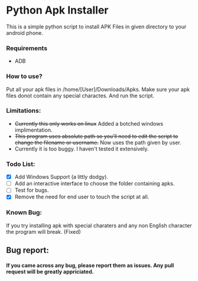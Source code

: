 # Python Apk Installer
This is a simple python script to install APK Files in given directory to your android phone.
### Requirements
* ADB

### How to use?
Put all your apk files in /home/[User]/Downloads/Apks. Make sure your apk files donot contain any special charactes. And run the script.

### Limitations:
* ~~Currently this only works on linux~~ Added a botched windows implimentation.
* ~~This program uses absolute path so you'll need to edit the script to change the filename or username.~~ Now uses the path given by user.
* Currently it is too buggy. I haven't tested it extensively.
  
### Todo List:
- [X] Add Windows Support (a littly dodgy).
- [ ] Add an interactive interface to choose the folder containing apks.
- [ ] Test for bugs.
- [X] Remove the need for end user to touch the script at all.

### Known Bug:
If you try installing apk with special charaters and any non English character the program will break. (Fixed)

## Bug report:
 #### If you came across any bug, please report them as issues. Any pull request will be greatly appriciated.

